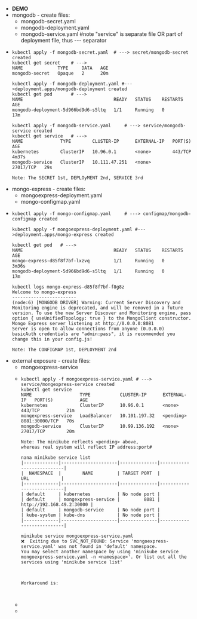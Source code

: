 - **DEMO**
- mongodb - create files:
	- mongodb-secret.yaml
	- mongodb-deployment.yaml
	- mongodb-service.yaml #note "service" is separate file OR part of deployment file, thus --- separator
- ```
  kubectl apply -f mongodb-secret.yaml	# ---> secret/mongodb-secret created
  kubectl get secret	# --->
  NAME             TYPE     DATA   AGE
  mongodb-secret   Opaque   2      20m
  
  kubectl apply -f mongodb-deployment.yaml #--->deployment.apps/mongodb-deployment created
  kubectl get pod		# --->
  NAME                                  READY   STATUS    RESTARTS   AGE
  mongodb-deployment-5d966bd9d6-s5ltq   1/1     Running   0          17m
  
  kubectl apply -f mongodb-service.yaml 	# ---> service/mongodb-service created
  kubectl get service	# --->
  NAME              TYPE        CLUSTER-IP      EXTERNAL-IP   PORT(S)     AGE
  kubernetes        ClusterIP   10.96.0.1       <none>        443/TCP     4m37s
  mongodb-service   ClusterIP   10.111.47.251   <none>        27017/TCP   29s
  
  Note: The SECRET 1st, DEPLOyMENT 2nd, SERVICE 3rd
  ```
- mongo-express - create files:
	- mongoexpress-deployment.yaml
	- mongo-configmap.yaml
- ```
  kubectl apply -f mongo-configmap.yaml		# ---> configmap/mongodb-configmap created
  
  kubectl apply -f mongoexpress-deployment.yaml #--->deployment.apps/mongo-express created
  
  kubectl get pod	# --->
  NAME                                  READY   STATUS    RESTARTS   AGE
  mongo-express-d85f8f7bf-lxzvq         1/1     Running   0          3m36s
  mongodb-deployment-5d966bd9d6-s5ltq   1/1     Running   0          17m
  
  kubectl logs mongo-express-d85f8f7bf-f8g8z
  Welcome to mongo-express
  ------------------------
  (node:6) [MONGODB DRIVER] Warning: Current Server Discovery and Monitoring engine is deprecated, and will be removed in a future version. To use the new Server Discover and Monitoring engine, pass option { useUnifiedTopology: true } to the MongoClient constructor.
  Mongo Express server listening at http://0.0.0.0:8081
  Server is open to allow connections from anyone (0.0.0.0)
  basicAuth credentials are "admin:pass", it is recommended you change this in your config.js!
  
  Note: The CONFIGMAP 1st, DEPLOYMENT 2nd
  ```
- external exposure - create files:
	- mongoexpress-service
	- ```
	  kubectl apply -f mongoexpress-service.yaml # ---> service/mongexpress-service created
	  kubectl get service
	  NAME                  TYPE           CLUSTER-IP      EXTERNAL-IP   PORT(S)          AGE
	  kubernetes            ClusterIP      10.96.0.1       <none>        443/TCP          21m
	  mongexpress-service   LoadBalancer   10.101.197.32   <pending>     8081:30000/TCP   70s
	  mongodb-service       ClusterIP      10.99.136.192   <none>        27017/TCP        20m
	  
	  Note: The minikube reflects <pending> above,
	  whereas real system will reflect IP address:port#
	  
	  nana minikube service list
	  |-------------|---------------------|--------------|---------------------------|
	  |  NAMESPACE  |        NAME         | TARGET PORT  |            URL            |
	  |-------------|---------------------|--------------|---------------------------|
	  | default     | kubernetes          | No node port |
	  | default     | mongexpress-service |         8081 | http://192.168.49.2:30000 |
	  | default     | mongodb-service     | No node port |
	  | kube-system | kube-dns            | No node port |
	  |-------------|---------------------|--------------|---------------------------|
	  
	  minikube service mongoexpress-service.yaml
	  ❌  Exiting due to SVC_NOT_FOUND: Service 'mongoexpress-service.yaml' was not found in 'default' namespace.
	  You may select another namespace by using 'minikube service mongoexpress-service.yaml -n <namespace>'. Or list out all the services using 'minikube service list'
	  
	  
	  
	  Workaround is:
	  
	  
	  
	  ```
	-
	-